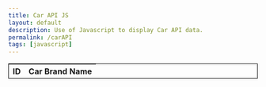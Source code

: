 ```yaml
---
title: Car API JS
layout: default
description: Use of Javascript to display Car API data.
permalink: /carAPI
tags: [javascript]
---
```


<head>
    <script src="https://ajax.googleapis.com/ajax/libs/jquery/3.6.0/jquery.min.js"></script>
</head>

<table class="center" style="border:1px solid black;margin-left:auto;margin-right:auto;">
  <thead>
  <tr>
    <th>ID</th>
    <th>Car Brand Name</th>
  </tr>
  </thead>
  <tbody id="result">
  </tbody>
</table>

<script>
const resultContainer = document.getElementById("result");         
const settings = {
    "async": true,
    "crossDomain": true,
    "url": "https://car-api2.p.rapidapi.com/api/models?sort=id&direction=asc&verbose=yes",
    "method": "GET",
    "headers": {
        "X-RapidAPI-Key": "df17610e35msh51d75ac58fb44f9p14c5f0jsn7d95a150e08b",
        "X-RapidAPI-Host": "car-api2.p.rapidapi.com"
    }
};             
$.ajax(settings).done(function (response) {
    console.log(response.data);

    for (var i = 0; i < response.data.length; i++) {
        const tr = document.createElement("tr");
        const newDataID= document.createElement("td");
        const newDataName = document.createElement("td");

        newDataID.innerHTML = response.data[i].make.id;
        newDataName.innerHTML = response.data[i].make.name;

        tr.appendChild(newDataID);
        tr.appendChild(newDataName);
        resultContainer.appendChild(tr);
    }
    }
);
</script>

